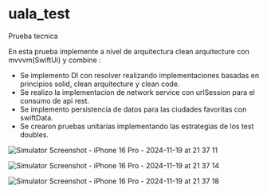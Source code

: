 # uala_test

Prueba tecnica

En esta prueba implemente a nivel de arquitectura clean arquitecture con mvvvm(SwiftUi) y combine :

- Se implemento DI con resolver realizando implementaciones basadas en principios solid, clean arquitecture y clean code.
- Se realizo la implementacion de network service con urlSession para el consumo de api rest.
- Se implemento persistencia de datos para las ciudades favoritas con swiftData.
- Se crearon pruebas unitarias implementando las estrategias de los test doubles.
  
![Simulator Screenshot - iPhone 16 Pro - 2024-11-19 at 21 37 11](https://github.com/user-attachments/assets/5249dab6-d711-42ca-81ba-161bfc3490d1)

![Simulator Screenshot - iPhone 16 Pro - 2024-11-19 at 21 37 14](https://github.com/user-attachments/assets/39c4f0eb-8d5b-41d0-93c7-e5fa3890f0e0)

![Simulator Screenshot - iPhone 16 Pro - 2024-11-19 at 21 37 18](https://github.com/user-attachments/assets/52742cc1-9f80-4cfe-babe-9cb6ba235e65)
